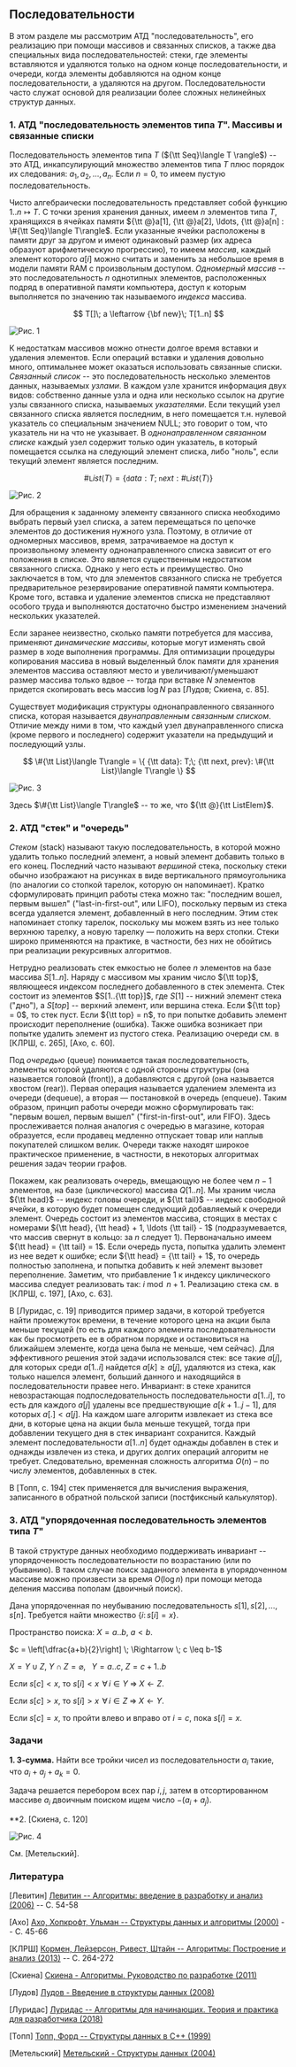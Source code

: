 ## Последовательности

В этом разделе мы рассмотрим АТД "последовательность", его реализацию при помощи
массивов и связанных списков, а также два специальных вида последовательностей:
стеки, где элементы вставляются и удаляются только на одном конце последовательности,
и очереди, когда элементы добавляются на одном конце последовательности, а удаляются
на другом. Последовательности часто служат основой для реализации более сложных
нелинейных структур данных.


### 1. АТД "последовательность элементов типа $T$". Массивы и связанные списки

Последовательность элементов типа $T$ (${\tt Seq}\langle T \rangle$) -- это АТД, инкапсулирующий множество
элементов типа $T$ плюс порядок их следования: $a_1, a_2, \ldots, a_n$.
Если $n = 0$, то имеем пустую последовательность.

Чисто алгебраически последовательность представляет собой функцию $1..n \mapsto T$.
С точки зрения хранения данных, имеем $n$ элементов типа $T$, хранящихся в ячейках
памяти ${\tt @}a[1], {\tt @}a[2], \ldots, {\tt @}a[n] : \#{\tt Seq}\langle T\rangle$. Если указанные ячейки расположены в памяти
друг за другом и имеют одинаковый размер (их адреса образуют арифметическую прогрессию),
то имеем *массив*, каждый элемент которого $a[i]$ можно считать и заменить
за небольшое время в модели памяти RAM с произвольным доступом.
*Одномерный массив* -- это последовательность $n$ однотипных элементов, расположенных
подряд в оперативной памяти компьютера, доступ к которым выполняется по значению
так называемого *индекса* массива.

$$
T[]\; a \leftarrow {\bf new}\; T[1..n]
$$

![Рис. 1](/images/algorithms/sequences/array.png)

К недостаткам массивов можно отнести долгое время вставки и удаления элементов. Если операций
вставки и удаления довольно много, оптимальнее может оказаться использовать связанные списки.
*Связанный список* -- это последовательность несколько элементов данных, называемых
*узлами*. В каждом узле хранится информация двух видов: собственно данные узла
и одна или несколько ссылок на другие узлы связанного списка, называемых
*указателями*. Если текущий узел связанного списка является последним, в него
помещается т.н. нулевой указатель со специальным значением NULL; это говорит
о том, что указатель ни на что не указывает. В *однонаправленном связанном списке*
каждый узел содержит только один указатель, в который помещается ссылка на следующий
элемент списка, либо "ноль", если текущий элемент является последним.

$$
\#{\mathtt List}\langle T\rangle = \{ {\mathtt data}: T;\; {\mathtt next}: \#{\mathtt List}\langle T\rangle \}
$$

![Рис. 2](/images/algorithms/sequences/list1.png)

Для обращения к заданному элементу связанного списка необходимо выбрать
первый узел списка, а затем перемещаться по цепочке элементов до достижения
нужного узла. Поэтому, в отличие от одномерных массивов, время, затрачиваемое
на доступ к произвольному элементу однонаправленного списка зависит от его
положения в списке. Это является существенным недостатком связанного списка.
Однако у него есть и преимущество. Оно заключается в том, что для элементов
связанного списка не требуется предварительное резервирование оперативной
памяти компьютера. Кроме того, вставка и удаление элементов списка не представляют
особого труда и выполняются достаточно быстро изменением значений нескольких
указателей.

Если заранее неизвестно, сколько памяти потребуется для массива, применяют *динамические массивы*,
которые могут изменять свой размер в ходе выполнения программы. Для оптимизации процедуры копирования
массива в новый выделенный блок памяти для хранения элементов массива оставляют место и увеличивают/уменьшают
размер массива только вдвое -- тогда при вставке $N$ элементов придется скопировать весь массив $\log N$ раз [Лудов; Скиена, с. 85].

Существует модификация структуры однонаправленного связанного списка, которая
называется *двунаправленным связанным списком*. Отличие между ними в том, что
каждый узел двунаправленного списка (кроме первого и последнего) содержит
указатели на предыдущий и последующий узлы.

$$
\#{\tt List}\langle T\rangle = \{ {\tt data}: T;\; {\tt next, prev}: \#{\tt List}\langle T\rangle \}
$$

![Рис. 3](/images/algorithms/sequences/list2.png)

Здесь $\#{\tt List}\langle T\rangle$ -- то же, что ${\tt @}{\tt ListElem}$.


### 2. АТД "стек" и "очередь"

*Стеком* (stack) называют такую последовательность, в которой можно удалить только последний
элемент, а новый элемент добавить только в его конец. Последний часто
называют *вершиной* стека, поскольку стеки обычно изображают на рисунках
в виде вертикального прямоугольника (по аналогии со стопкой тарелок, которую
он напоминает). Кратко сформулировать принцип работы стека можно так: 
"последним вошел, первым вышел" ("last-in-first-out", или LIFO), поскольку первым
из стека всегда удаляется элемент, добавленный в него последним. Этим стек
напоминает стопку тарелок, поскольку мы можем взять из нее только верхнюю
тарелку, а новую тарелку — положить на верх стопки. Стеки широко 
применяются на практике, в частности, без них не обойтись при реализации рекурсивных
алгоритмов.

Нетрудно реализовать стек емкостью не более $n$ элементов на базе массива $S[1..n]$.
Наряду с массивом мы храним число ${\tt top}$, являющееся индексом последнего добавленного
в стек элемента. Стек состоит из элементов $S[1..{\tt top}]$, где $S[1]$ -- нижний элемент
стека ("дно"), а $S[top]$ -- верхний элемент, или вершина стека.
Если ${\tt top} = 0$, то стек пуст. Если ${\tt top} = n$, то при попытке добавить элемент
происходит переполнение (ошибка). Также ошибка возникает при попытке удалить элемент из
пустого стека. Реализацию очереди см. в [КЛРШ, с. 265], [Ахо, с. 60].

Под *очередью* (queue) понимается такая последовательность, элементы которой 
удаляются с одной стороны структуры (она называется головой (front)), а добавляются
с другой (она называется хвостом (rear)). Первая операция называется 
удалением элемента из очереди (dequeue), а вторая — постановкой в очередь (enqueue).
Таким образом, принцип работы очереди можно сформулировать так: "первым
вошел, первым вышел" ("first-in-first-out", или FIFO). Здесь прослеживается 
полная аналогия с очередью в магазине, которая образуется, если продавец медленно
отпускает товар или наплыв покупателей слишком велик. Очереди также находят
широкое практическое применение, в частности, в некоторых алгоритмах решения
задач теории графов.

Покажем, как реализовать очередь, вмещающую не более чем $n-1$ элементов, на базе (циклического) массива
$Q[1..n]$. Мы храним числа ${\tt head}$ -- индекс головы очереди, и ${\tt tail}$ -- индекс
свободной ячейки, в которую будет помещен следующий добавляемый к очереди элемент.
Очередь состоит из элементов массива, стоящих в местах с номерами ${\tt head}, {\tt head} + 1, \ldots {\tt tail} - 1$
(подразумевается, что массив свернут в кольцо: за $n$ следует 1).
Первоначально имеем ${\tt head} = {\tt tail} = 1$. Если очередь пуста, попытка удалить элемент из нее
ведет к ошибке; если ${\tt head} = {\tt tail} + 1$, то очередь полностью заполнена, и попытка добавить к ней элемент
вызовет переполнение. Заметим, что прибавление 1 к индексу циклического массива следует реализовать так:
$i \bmod n + 1$.
Реализацию стека см. в [КЛРШ, с. 197], [Ахо, с. 63].

В [Луридас, с. 19] приводится пример задачи, в которой требуется найти промежуток
времени, в течение которого цена на акции была меньше текущей (то есть для каждого элемента
последовательности как бы просмотреть ее в обратном порядке и остановиться на ближайшем
элементе, когда цена была не меньше, чем сейчас). Для эффективного решения этой
задачи использовался стек: все такие $a[j]$, для которых среди $a[1..i]$ найдется
$a[k] \geq a[j]$, удаляются из стека, как только нашелся элемент, больший данного и находящийся в последовательности правее него.
Инвариант: в стеке хранится невозрастающая подпоследовательность последовательности $a[1..i]$,
то есть для каждого $a[j]$ удалены все предшествующие $a[k+1..j-1]$, для которых $a[.] < a[j]$.
На каждом шаге алгоритм извлекает из стека все дни, в которые цена на акции была меньше текущей,
тогда при добавлении текущего дня в стек инвариант сохранится.
Каждый элемент последовательности $a[1..n]$ будет однажды добавлен в стек и
однажды извлечен из стека, и других долгих операций алгоритм не требует.
Следовательно, временная сложность алгоритма $O(n)$ – по числу элементов,
добавленных в стек.

В [Топп, с. 194] стек применяется для вычисления выражения, записанного в обратной польской записи (постфиксный калькулятор).


### 3. АТД "упорядоченная последовательность элементов типа $T$"

В такой структуре данных необходимо поддерживать инвариант -- упорядоченность
последовательности по возрастанию (или по убыванию). В таком случае поиск
заданного элемента в упорядоченном массиве можно произвести за время $O(\log n)$
при помощи метода деления массива пополам (двоичный поиск).

Дана упорядоченная по неубыванию последовательность $s[1], s[2], \ldots, s[n]$.
Требуется найти множество $\{i \colon s[i] = x\}$.

Пространство поиска: $X = a..b$, $a < b$.

$c = \left[\dfrac{a+b}{2}\right] \; \Rightarrow \; c \leq b-1$

$X = Y \cup Z$, $Y \cap Z = \varnothing$,$\;\;$ $Y = a..c$, $Z = c+1..b$

Если $s[c] < x$, то $s[i] < x \; \,\forall\, i \in Y \; \Rightarrow \; X \leftarrow Z$.

Если $s[c] > x$, то $s[i] > x \; \,\forall\, i \in Z \; \Rightarrow \; X \leftarrow Y$.

Если $s[c] = x$, то пройти влево и вправо от $i = c$, пока $s[i] = x$.


### Задачи

**1. 3-сумма.** Найти все тройки чисел из последовательности $a_i$ такие, что $a_i + a_j + a_k = 0$.

Задача решается перебором всех пар $i, j$, затем в отсортированном массиве $a_i$ двоичным поиском ищем число $-(a_i + a_j)$.

**2. [Скиена, с. 120]

![Рис. 4](/images/algorithms/sequences/task2.png)

См. [Метельский].



### Литература

[Левитин] [Левитин -- Алгоритмы: введение в разработку и анализ (2006)](https://yadi.sk/i/1IkcA145-decvg) -- С. 54-58

[Ахо] [Ахо, Хопкрофт, Ульман -- Структуры данных и алгоритмы (2000)](https://yadi.sk/i/S0l1uKNKi7r1Pg) -- С. 45-66

[КЛРШ] [Кормен, Лейзерсон, Ривест, Штайн -- Алгоритмы: Построение и анализ (2013)](https://disk.yandex.ru/i/3y3lloOX_yz3rA) -- С. 264-272

[Скиена] [Скиена - Алгоритмы. Руководство по разработке (2011)](https://disk.yandex.ru/i/RSTnNYzSvWlgrA)

[Лудов] [Лудов - Введение в структуры данных (2008)](https://disk.yandex.ru/i/n_KkX6IZ-cZpoA)

[Луридас] [Луридас -- Алгоритмы для начинающих. Теория и практика для разработчика (2018)](https://yadi.sk/i/J0mS63RpEhH8tw)

[Топп] [Топп, Форд -- Структуры данных в С++ (1999)](https://disk.yandex.ru/i/9EbH0_lLp_qDNg)

[Метельский] [Метельский - Структуры данных (2004)](https://disk.yandex.ru/i/8vfiVkfd-IM6WQ)